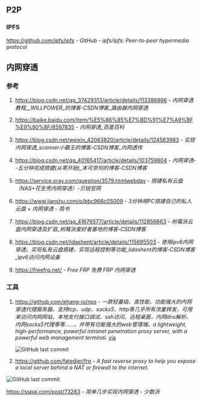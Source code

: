 ## P2P

### IPFS

https://github.com/ipfs/ipfs - *GitHub - ipfs/ipfs: Peer-to-peer hypermedia protocol*

## 内网穿透

### 参考

1. https://blog.csdn.net/qq_37429313/article/details/113386866 - *内网穿透教程__WILLPOWER_的博客-CSDN博客_路由器内网穿透*

2. https://baike.baidu.com/item/%E5%86%85%E7%BD%91%E7%A9%BF%E9%80%8F/8597835 - *内网穿透_百度百科*

3. https://blog.csdn.net/weixin_42063820/article/details/124563983 - *实现内网穿透_scanner小霸王的博客-CSDN博客_内网透传*

4. https://blog.csdn.net/qq_40165417/article/details/103759804 - *内网穿透--五分钟完成搭建(从零开始)_本可奈何的博客-CSDN博客*

5. https://service.oray.com/question/3579.htmlwebdav - *搭建私有云盘（NAS+花生壳内网穿透）-贝锐官网*

6. https://www.jianshu.com/p/bbc966c05009 - *3分钟用PC搭建自己的私人云盘 + 内网穿透 - 简书*

7. https://blog.csdn.net/qq_41676577/article/details/112856663 - *树莓派云盘内网穿透及扩容_树莓派爱好者基地的博客-CSDN博客*

8. https://blog.csdn.net/lidashent/article/details/115695503 - *使用ipv6内网穿透，实现私有云盘搭建，实现远程控制等功能_lidashent的博客-CSDN博客_ipv6访问内网设备*

9. https://freefrp.net/ - *Free FRP 免费 FRP 内网穿透*



### 工具
1. https://github.com/ehang-io/nps - *一款轻量级、高性能、功能强大的内网穿透代理服务器。支持tcp、udp、socks5、http等几乎所有流量转发，可用来访问内网网站、本地支付接口调试、ssh访问、远程桌面，内网dns解析、内网socks5代理等等……，并带有功能强大的web管理端。a lightweight, high-performance, powerful intranet penetration proxy server, with a powerful web management terminal.* [via](https://www.tenlonstudio.com/17213.html/comment-page-1)

   ![GitHub last commit](https://img.shields.io/github/last-commit/ehang-io/nps?color=blue&logo=github&style=flat-square)

2. https://github.com/fatedier/frp - *A fast reverse proxy to help you expose a local server behind a NAT or firewall to the internet.*

  ![GitHub last commit](https://flat.badgen.net/github/last-commit/fatedier/frp?icon=github&color=blue)

  https://sspai.com/post/73283 - *简单几步实现内网穿透 - 少数派*

